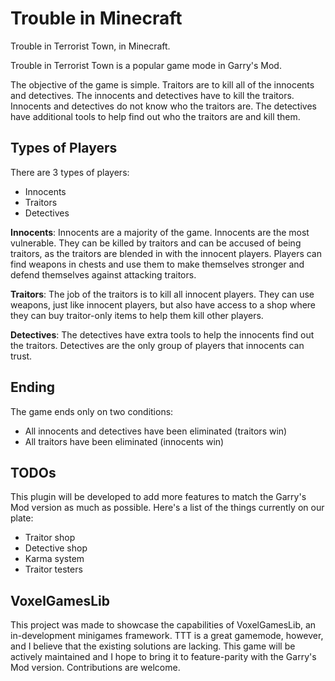 # Trouble in Minecraft

Trouble in Terrorist Town, in Minecraft.

Trouble in Terrorist Town is a popular game mode in Garry's Mod.

The objective of the game is simple. Traitors are to kill all of the innocents and detectives. The innocents and detectives have to kill the traitors. Innocents and detectives do not know who the traitors are. The detectives have additional tools to help find out who the traitors are and kill them.

## Types of Players

There are 3 types of players:

* Innocents
* Traitors
* Detectives

**Innocents**: Innocents are a majority of the game. Innocents are the most vulnerable. They can be killed by traitors and can be accused of being traitors, as the traitors are blended in with the innocent players. Players can find weapons in chests and use them to make themselves stronger and defend themselves against attacking traitors.

**Traitors**: The job of the traitors is to kill all innocent players. They can use weapons, just like innocent players, but also have access to a shop where they can buy traitor-only items to help them kill other players.

**Detectives**: The detectives have extra tools to help the innocents find out the traitors. Detectives are the only group of players that innocents can trust.

## Ending

The game ends only on two conditions:

* All innocents and detectives have been eliminated (traitors win)
* All traitors have been eliminated (innocents win)

## TODOs

This plugin will be developed to add more features to match the Garry's Mod version as much as possible. Here's a list of the things currently on our plate:

* Traitor shop
* Detective shop
* Karma system
* Traitor testers

## VoxelGamesLib

This project was made to showcase the capabilities of VoxelGamesLib, an in-development minigames framework. TTT is a great gamemode, however, and I believe that the existing solutions are lacking. This game will be actively maintained and I hope to bring it to feature-parity with the Garry's Mod version. Contributions are welcome.
